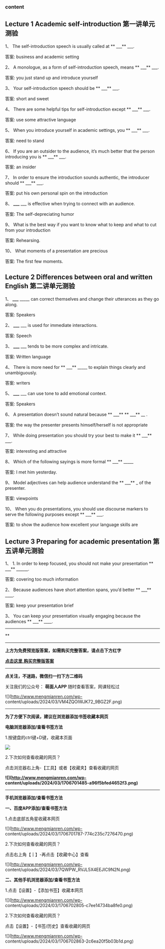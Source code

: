 ### content

## Lecture 1 Academic self-introduction 第一讲单元测验

1、 The self-introduction speech is usually called at ** ___** ___.

答案: business and academic setting  

2、 A monologue, as a form of self-introduction speech, means ** ___** ___.

答案: you just stand up and introduce yourself

3、 Your self-introduction speech should be ** ___** ___.

答案: short and sweet

4、 There are some helpful tips for self-introduction except ** ___** ___.

答案: use some attractive language

5、 When you introduce yourself in academic settings, you ** ___** ___.

答案: need to stand

6、 If you are an outsider to the audience, it’s much better that the person
introducing you is ** ___** ___.

答案: an insider

7、 In order to ensure the introduction sounds authentic, the introducer should
** ___** ___.

答案: put his own personal spin on the introduction

8、 **___** ___ is effective when trying to connect with an audience.

答案: The self-depreciating humor

9、 What is the best way if you want to know what to keep and what to cut from
your introduction

答案: Rehearsing.

10、 What moments of a presentation are precious

答案: The first few moments.

## Lecture 2 Differences between oral and written English 第二讲单元测验

1、 **___** _____ can correct themselves and change their utterances as they go
along.

答案: Speakers

2、 **___** ___ is used for immediate interactions.

答案: Speech

3、 **___** ___ tends to be more complex and intricate.

答案: Written language

4、 There is more need for ** ___** _____ to explain things clearly and
unambiguously.

答案: writers

5、 **___** ___ can use tone to add emotional context.

答案: Speakers

6、 A presentation doesn’t sound natural because ** ___** ** ___** __ .

答案: the way the presenter presents himself/herself is not appropriate

7、 While doing presentation you should try your best to make it ** ___** ___.

答案: interesting and attractive

8、 Which of the following sayings is more formal ** ___** _____

答案: I met him yesterday.

9、 Model adjectives can help audience understand the ** ___** _ of the
presenter.

答案: viewpoints

10、 When you do presentations, you should use discourse markers to serve the
following purposes except ** ___** ___.

答案: to show the audience how excellent your language skills are

## Lecture 3 Preparing for academic presentation 第五讲单元测验

1、 1. In order to keep focused, you should not make your presentation ** ___**
______.

答案: covering too much information

2、 Because audiences have short attention spans, you’d better ** ___** ____.

答案: keep your presentation brief

3、 You can keep your presentation visually engaging because the audiences **
___** ____.

* * *

**

* * *

**上方为免费预览版答案，如需购买完整答案，请点击下方红字**

[**点击这里,购买完整版答案**](http://mooc.mengmianren.com/mooc2/107865.html)

* * *

**点关注，不迷路，微信扫一扫下方二维码**

关注我们的公众号： **萌面人APP** 随时查看答案，网课轻松过

![](http://www.mengmianren.com/wp-
content/uploads/2024/03/VM4ZQOIWJK72_9BGZ2F.png)

* * *

**为了方便下次阅读，建议在浏览器添加书签收藏本网页**

**电脑浏览器添加/查看书签方法**

1.按键盘的ctrl键+D键，收藏本页面

![](http://www.mengmianren.com/wp-content/uploads/2024/03/AF9T_JKKHAJN.png)

2.下次如何查看收藏的网页？

点击浏览器右上角-【工具】或者【收藏夹】查看收藏的网页

**![](http://www.mengmianren.com/wp-
content/uploads/2024/03/1706701485-a96f5bfed4652f3.png)**

* * *

**手机浏览器添加/查看书签方法**

**一、百度APP添加/查看书签方法**

1.点击底部五角星收藏本网页

![](http://www.mengmianren.com/wp-
content/uploads/2024/03/1706701787-774c235c7276470.png)

2.下次如何查看收藏的网页？

点击右上角【┇】-再点击【收藏中心】查看

![](http://www.mengmianren.com/wp-
content/uploads/2024/03/7QWPW_RVJL5X4EEJIC9N2N.png)

**二、其他手机浏览器添加/查看书签方法**

1.点击【设置】-【添加书签】收藏本网页

![](http://www.mengmianren.com/wp-
content/uploads/2024/03/1706702805-c7ee14734ba8fe0.png)

2.下次如何查看收藏的网页？

点击【设置】-【书签/历史】查看收藏的网页

![](http://www.mengmianren.com/wp-
content/uploads/2024/03/1706702863-2c6ea20f5b03b1d.png)


